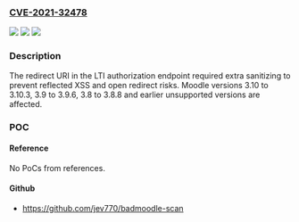 ### [CVE-2021-32478](https://cve.mitre.org/cgi-bin/cvename.cgi?name=CVE-2021-32478)
![](https://img.shields.io/static/v1?label=Product&message=moodle&color=blue)
![](https://img.shields.io/static/v1?label=Version&message=n%2Fa&color=blue)
![](https://img.shields.io/static/v1?label=Vulnerability&message=CWE-79%2CCWE-601&color=brighgreen)

### Description

The redirect URI in the LTI authorization endpoint required extra sanitizing to prevent reflected XSS and open redirect risks. Moodle versions 3.10 to 3.10.3, 3.9 to 3.9.6, 3.8 to 3.8.8 and earlier unsupported versions are affected.

### POC

#### Reference
No PoCs from references.

#### Github
- https://github.com/jev770/badmoodle-scan

